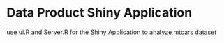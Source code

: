 # Data Product Shiny Application
use ui.R and Server.R for the Shiny Application to analyze mtcars dataset
